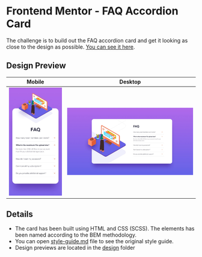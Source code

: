 # Frontend Mentor - FAQ Accordion Card

The challenge is to build out the FAQ accordion card and get it looking as close to the design as possible.
[You can see it here](https://osechi3.github.io/faq-accordion-card-frontend-mentor/).

## Design Preview
Mobile                           |  Desktop
:-------------------------------:|:-------------------------:
![](./design/mobile-design.jpg)  | ![](./design/desktop-design.jpg)

<!-- ![Mobile version](./design/mobile-design.jpg) |
![Desktop version](./design/desktop-design.jpg) -->

## Details

+ The card has been built using HTML and CSS (SCSS). The elements has been named according to the BEM methodology.
+ You can open [style-guide.md](./style-guide.md) file to see the original style guide.
+ Design previews are located in the [design](./design) folder
